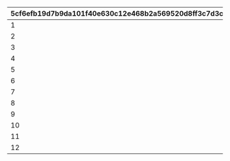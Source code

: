 |5cf6efb19d7b9da101f40e630c12e468b2a569520d8ff3c7d3c5a420c42b7d71|8e5f144386f5fb7a114481674959f828a72622437ccd37e5eb33ceb5f262dc32|27cfe34fb56e53ebe1d1fa9f7affb4ba07fab0aaa8baa0b1c2dd1111e55a542e|a60821556d91caaa1e63de2eeb0d10e28fd4f1c507eef3c52e9ab038cda50234|1e35cae1b8b259bc447867672b4fadc3bd5125d77224459c97c0ec234416b47e|30ad99a471485dd3ce537bf317c19f23649958b64cb35129434a8b1487e1e4f4|
| --- | --- | --- | --- | --- | --- |
|1|6|10|2020/04/01|0|1002|
|2|2|10|2020/04/01 2:00:00|120|1002|
|3|2|10|2020/04/01 4:00:00|120|1002|
|4|2|10|2020/04/01 6:00:00|120|1002|
|5|2|10|2020/04/01 8:00:00|120|1002|
|6|2|10|2020/04/01 10:00:00|120|1002|
|7|2|10|2020/04/01 12:00:00|120|1002|
|8|2|10|2020/04/01 14:00:00|120|1002|
|9|2|10|2020/04/01 16:00:00|120|1002|
|10|2|10|2020/04/01 18:00:00|120|1002|
|11|2|10|2020/04/01 20:00:00|120|1002|
|12|2|10|2020/04/01 22:00:00|120|1002|
